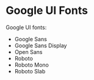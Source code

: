 # Google UI Fonts
Google UI fonts:
* Google Sans
* Google Sans Display
* Open Sans
* Roboto
* Roboto Mono
* Roboto Slab
